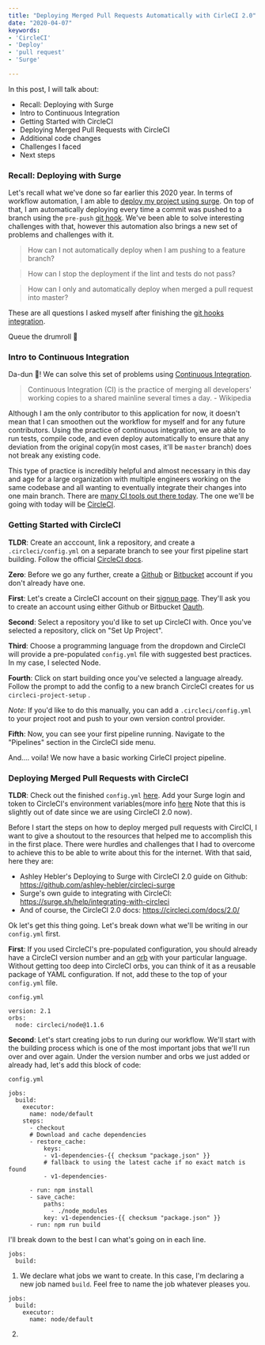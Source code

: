 ```yaml
---
title: "Deploying Merged Pull Requests Automatically with CirleCI 2.0"
date: "2020-04-07"
keywords:
- 'CircleCI'
- 'Deploy'
- 'pull request'
- 'Surge'

---
```


In this post, I will talk about:

* Recall: Deploying with Surge
* Intro to Continuous Integration
* Getting Started with CircleCI
* Deploying Merged Pull Requests with CircleCI
* Additional code changes
* Challenges I faced
* Next steps


### Recall: Deploying with Surge

Let's recall what we've done so far earlier this 2020 year. In terms of workflow automation, I am able to [deploy my project using surge](http://klam.space/content/03-deploy-surge/). On top of that, I am automatically deploying every time a commit was pushed to a branch using the `pre-push` [git hook](https://git-scm.com/book/en/v2/Customizing-Git-Git-Hooks). We've been able to solve interesting challenges with that, however this automation also brings a new set of problems and challenges with it.

> How can I not automatically deploy when I am pushing to a feature branch?

> How can I stop the deployment if the lint and tests do not pass?

> How can I only and automatically deploy when merged a pull request into master?

These are all questions I asked myself after finishing the [git hooks integration](http://klam.space/content/05-github-integration/).

Queue the drumroll 🥁

### Intro to Continuous Integration

Da-dun 🎊! We can solve this set of problems using [Continuous Integration](https://en.wikipedia.org/wiki/Continuous_integration).  

> Continuous Integration (CI) is the practice of merging all developers' working copies to a shared mainline several times a day. - Wikipedia

Although I am the only contributor to this application for now, it doesn't mean that I can smoothen out the workflow for myself and for any future contributors. Using the practice of continuous integration, we are able to run tests, compile code, and even deploy automatically to ensure that any deviation from the original copy(in most cases, it'll be `master` branch) does not break any existing code.

This type of practice is incredibly helpful and almost necessary in this day and age for a large organization with multiple engineers working on the same codebase and all wanting to eventually integrate their changes into one main branch. There are [many CI tools out there today](https://www.katalon.com/resources-center/blog/ci-cd-tools/). The one we'll be going with today will be [CircleCI](https://circleci.com/).

### Getting Started with CircleCI

__TLDR__: Create an acccount, link a repository, and create a `.circleci/config.yml` on a separate branch to see your first pipeline start building. Follow the official [CircleCI docs](https://circleci.com/docs/2.0/getting-started/).

__Zero__: Before we go any further, create a [Github](https://github.com/join) or [Bitbucket](https://bitbucket.org/account/signup/) account if you don't already have one.

__First__: Let's create a CircleCI account on their [signup page](https://circleci.com/signup/). They'll ask you to create an account using either Github or Bitbucket [Oauth](https://en.wikipedia.org/wiki/OAuth).

__Second__: Select a repository you'd like to set up CircleCI with. Once you've selected a repository, click on "Set Up Project".

__Third__: Choose a programming language from the dropdown and CircleCI will provide a pre-populated `config.yml` file with suggested best practices. In my case, I selected Node.

__Fourth__: Click on start building once you've selected a language already. Follow the prompt to add the config to a new branch CircleCI creates for us `circleci-project-setup` .

_Note_: If you'd like to do this manually, you can add a `.circleci/config.yml` to your project root and push to your own version control provider.

__Fifth__: Now, you can see your first pipeline running. Navigate to the "Pipelines" section in the CircleCI side menu.

And.... voila! We now have a basic working CirleCI project pipeline.

### Deploying Merged Pull Requests with CircleCI

__TLDR__: Check out the finished `config.yml` [here](https://github.com/klammm/all-things-random/blob/master/.circleci/config.yml). Add your Surge login and token to CircleCI's environment variables(more info [here](https://surge.sh/help/integrating-with-circleci) Note that this is slightly out of date since we are using CircleCI 2.0 now).

Before I start the steps on how to deploy merged pull requests with CirclCI, I want to give a shoutout to the resources that helped me to accomplish this in the first place. There were hurdles and challenges that I had to overcome to achieve this to be able to write about this for the internet. With that said, here they are:

- Ashley Hebler's Deploying to Surge with CircleCI 2.0 guide on Github: https://github.com/ashley-hebler/circleci-surge
- Surge's own guide to integrating with CircleCI: https://surge.sh/help/integrating-with-circleci
- And of course, the CircleCI 2.0 docs: https://circleci.com/docs/2.0/

Ok let's get this thing going. Let's break down what we'll be writing in our `config.yml` first.

__First__: If you used CircleCI's pre-populated configuration, you should already have a CircleCI version number and an [orb](https://circleci.com/orbs/) with your particular language. Without getting too deep into CircleCI orbs, you can think of it as a reusable package of YAML configuration. If not, add these to the top of your `config.yml` file.

`config.yml`

```
version: 2.1
orbs:
  node: circleci/node@1.1.6
```

__Second__: Let's start creating jobs to run during our workflow. We'll start with the building process which is one of the most important jobs that we'll run over and over again. Under the version number and orbs we just added or already had, let's add this block of code:

`config.yml`

```
jobs:
  build:
    executor:
      name: node/default
    steps:
      - checkout
      # Download and cache dependencies
      - restore_cache:
          keys:
          - v1-dependencies-{{ checksum "package.json" }}
          # fallback to using the latest cache if no exact match is found
          - v1-dependencies-

      - run: npm install
      - save_cache:
          paths:
            - ./node_modules
          key: v1-dependencies-{{ checksum "package.json" }}
      - run: npm run build
```

I'll break down to the best I can what's going on in each line.

```
jobs:
  build:
```

1. We declare what jobs we want to create. In this case, I'm declaring a new job named `build`. Feel free to name the job whatever pleases you.

```
jobs:
  build:
    executor:
      name: node/default
```

2. 
